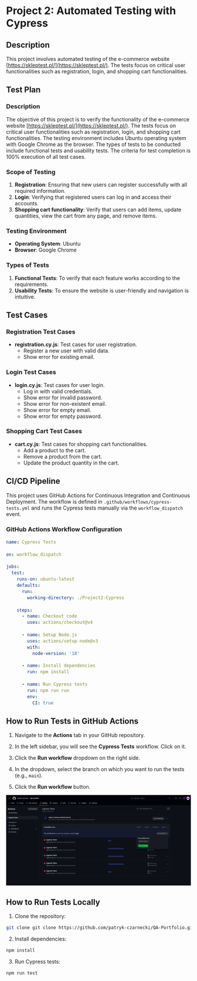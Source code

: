 # Project 2: Automated Testing with Cypress

## Description
This project involves automated testing of the e-commerce website [https://skleptest.pl/](https://skleptest.pl/). The tests focus on critical user functionalities such as registration, login, and shopping cart functionalities.

## Test Plan

### Description
The objective of this project is to verify the functionality of the e-commerce website [https://skleptest.pl/](https://skleptest.pl/). The tests focus on critical user functionalities such as registration, login, and shopping cart functionalities. The testing environment includes Ubuntu operating system with Google Chrome as the browser. The types of tests to be conducted include functional tests and usability tests. The criteria for test completion is 100% execution of all test cases.

### Scope of Testing

1. **Registration**: Ensuring that new users can register successfully with all required information.
2. **Login**: Verifying that registered users can log in and access their accounts.
3. **Shopping cart functionality**: Verify that users can add items, update quantities, view the cart from any page, and remove items.

### Testing Environment

- **Operating System**: Ubuntu
- **Browser**: Google Chrome

### Types of Tests

1. **Functional Tests**: To verify that each feature works according to the requirements.
2. **Usability Tests**: To ensure the website is user-friendly and navigation is intuitive.

## Test Cases

### Registration Test Cases
- **registration.cy.js**: Test cases for user registration.
  - Register a new user with valid data.
  - Show error for existing email.

### Login Test Cases
- **login.cy.js**: Test cases for user login.
  - Log in with valid credentials.
  - Show error for invalid password.
  - Show error for non-existent email.
  - Show error for empty email.
  - Show error for empty password.

### Shopping Cart Test Cases
- **cart.cy.js**: Test cases for shopping cart functionalities.
  - Add a product to the cart.
  - Remove a product from the cart.
  - Update the product quantity in the cart.

## CI/CD Pipeline

This project uses GitHub Actions for Continuous Integration and Continuous Deployment. The workflow is defined in `.github/workflows/cypress-tests.yml` and runs the Cypress tests manually via the `workflow_dispatch` event.

### GitHub Actions Workflow Configuration
```yaml
name: Cypress Tests

on: workflow_dispatch
  
jobs:
  test:
    runs-on: ubuntu-latest
    defaults:  
      run:
        working-directory: ./Project2-Cypress

    steps:
      - name: Checkout code
        uses: actions/checkout@v4

      - name: Setup Node.js
        uses: actions/setup-node@v3
        with:
          node-version: '18'

      - name: Install dependencies
        run: npm install

      - name: Run Cypress tests
        run: npm run run
        env:
          CI: true
```

## How to Run Tests in GitHub Actions

1. Navigate to the **Actions** tab in your GitHub repository.

2. In the left sidebar, you will see the **Cypress Tests** workflow. Click on it.

3. Click the **Run workflow** dropdown on the right side.

4. In the dropdown, select the branch on which you want to run the tests (e.g., `main`).

5. Click the **Run workflow** button.

![Run GitHub Actions](./screenshots//github_actions_run.png)

## How to Run Tests Locally

1. Clone the repository:

```bash
git clone git clone https://github.com/patryk-czarnecki/QA-Portfolio.git
```
2. Install dependencies:

```bash
npm install
```
3. Run Cypress tests:
```bash
npm run test
```